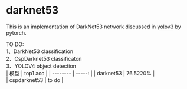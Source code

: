 # darknet53

This is an implementation of DarkNet53 network discussed in [yolov3](https://pjreddie.com/media/files/papers/YOLOv3.pdf) by pytorch.

TO DO:  
1、DarkNet53 classification  
2、CspDarknet53 classificaton  
3、YOLOV4 object detection  
| 模型        | top1 acc |
| --------   | -----:   | 
| darknet53        | 76.5220% |  
| cspdarknet53        | to do |


